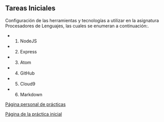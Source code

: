 ## Tareas Iniciales

Configuración de las herramientas y tecnologías a utilizar en la asignatura Procesadores de Lenguajes, las cuales se enumeran a continuación:.

* 1) NodeJS
* 2) Express
* 3) Atom
* 4) GitHub
* 5) Cloud9
* 6) Markdown

[Página personal de prácticas](http://x.github.io/)

[Página de la práctica inicial](http://x.github.com/ULL-ESIT-GRADOII-PL/tareas-iniciales-AdrianBZG/)